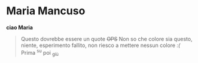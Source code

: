 # Maria Mancuso
**ciao Maria**
>Questo dovrebbe essere un quote
~~OPS~~
Non so che colore sia questo, niente, esperimento fallito, non riesco a mettere nessun colore _:(_
Prima <sup>su</sup> poi <sub>giù</sub>
